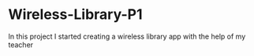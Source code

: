# Wireless-Library-P1
In this project I started creating a wireless library app with the help of my teacher
